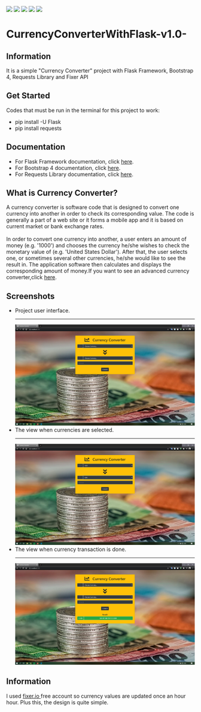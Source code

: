 ![](https://img.shields.io/badge/HTML5-E34F26?style=for-the-badge&logo=html5&logoColor=white)
![](https://img.shields.io/badge/CSS3-1572B6?style=for-the-badge&logo=css3&logoColor=white)
![](https://img.shields.io/badge/Python-3776AB?style=for-the-badge&logo=python&logoColor=white)
![](https://img.shields.io/badge/Bootstrap-563D7C?style=for-the-badge&logo=bootstrap&logoColor=white)
![](https://img.shields.io/badge/Flask-000000?style=for-the-badge&logo=flask&logoColor=white)

# CurrencyConverterWithFlask-v1.0-
<h2> Information </h2>
It is a simple "Currency Converter" project with Flask Framework, Bootstrap 4, Requests Library and Fixer API

<h2> Get Started </h2>
Codes that must be run in the terminal for this project to work: 
<ul>
  <li>pip install -U Flask</li>
  <li>pip install requests</li>
</ul>

<h2> Documentation </h2>
<ul>
  <li> For Flask Framework documentation, click <a href="https://getbootstrap.com/docs/4.5/getting-started/introduction/">here</a>.</li>
  <li> For Bootstrap 4 documentation, click <a href="https://getbootstrap.com/docs/4.5/getting-started/introduction/">here</a>.</li>
  <li> For Requests Library documentation, click <a href="https://requests.readthedocs.io/en/master/">here</a>.</li>
</ul>

<h2> What is Currency Converter? </h2>
<p> A currency converter is software code that is designed to convert one currency into another in order to check its corresponding value. The code is generally a part of a web site or it forms a mobile app and it is based on current market or bank exchange rates.
<br><br>
In order to convert one currency into another, a user enters an amount of money (e.g. '1000') and chooses the currency he/she wishes to check the monetary value of (e.g. 'United States Dollar'). After that, the user selects one, or sometimes several other currencies, he/she would like to see the result in. The application software then calculates and displays the corresponding amount of money.If you want to see an advanced currency converter,click <a href="https://www.xe.com/currencyconverter/">here</a>. </p>
<h2> Screenshots </h2>
<ul>
  <li> Project user interface.<hr>
      <img src="images/cur1.png">
  </li>
  <li> The view when currencies are selected.<hr>
      <img src="images/cur2.png">
  </li>
  <li> The view when currency transaction is done.<hr>
      <img src="images/cur3.png">
  </li>
</ul>
<h2> Information</h2>
I used <a href="fixer.io"> fixer.io </a> free account so currency values are updated once an hour hour. Plus this, the design is quite simple.



